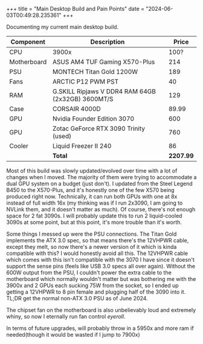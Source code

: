 +++
title = "Main Desktop Build and Pain Points"
date = "2024-06-03T00:49:28.235361"
+++

Documenting my current main desktop build.

| Component                          | Description                             | Price  |
|------------------------------------|-----------------------------------------|--------|
| CPU                                | 3900x                                   | 100?   |
| Motherboard                        | ASUS AM4 TUF Gaming X570-Plus           | 214    |
| PSU                                | MONTECH Titan Gold 1200W                | 189    |
| Fans                               | ARCTIC P12 PWM PST                      | 40     |
| RAM                                | G.SKILL Ripjaws V DDR4 RAM 64GB (2x32GB) 3600MT/S | 129    |
| Case                               | CORSAIR 4000D                           | 89.99  |
| GPU                                | Nvidia Founder Edition 3070             | 600    |
| GPU                                | Zotac GeForce RTX 3090 Trinity (used)   | 760    |
| Cooler                             | Liquid Freezer II 240                   | 86     |
|                                    | **Total**                               | **2207.99** |

Most of this build was slowly updated/evolved over time with a lot of changes when I moved. The majority of them were trying to accommodate a dual GPU system on a budget (just don't). I updated from the Steel Legend B450 to the X570-Plus, and it's honestly one of the few X570 being produced right now. Technically, it can run both GPUs with one at 8x instead of full width 16x (my thinking was if I run 2x3090, I am going to NVLink them, and it doesn't matter as much). Of course, there's not enough space for 2 fat 3090s. I will probably update this to run 2 liquid-cooled 3090s at some point, but at this point, it's more trouble than it's worth.

Some things I messed up were the PSU connections. The Titan Gold implements the ATX 3.0 spec, so that means there's the 12VHPWR cable, except they melt, so now there's a newer version of it which is kinda compatible with this? I would honestly avoid all this. The 12VHPWR cable which comes with this isn't compatible with the 3070 I have since it doesn't support the sense pins (feels like USB 3.0 specs all over again). Without the 600W output from the PSU, I couldn't power the extra cable to the motherboard which normally wouldn't matter but was bothering me with the 3900x and 2 GPUs each sucking 75W from the socket, so I ended up getting a 12VHPWR to 8 pin female and plugging half of the 3090 into it. TL;DR get the normal non-ATX 3.0 PSU as of June 2024.

The chipset fan on the motherboard is also unbelievably loud and extremely whiny, so now I eternally run fan control *eyeroll*.


In terms of future upgrades, will probably throw in a 5950x and more ram if needed(though it would be wasted if I jump to 7900x)